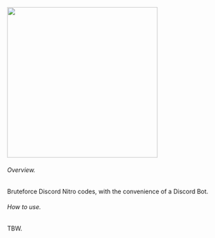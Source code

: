 ## <img src="https://github.com/kolour/dnb/blob/master/discordbrute.png" width="350">
###### Overview.
Bruteforce Discord Nitro codes, with the convenience of a Discord Bot.
###### How to use.
TBW.
